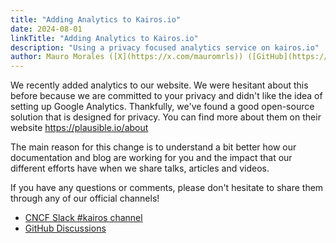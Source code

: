```yaml
---
title: "Adding Analytics to Kairos.io"
date: 2024-08-01
linkTitle: "Adding Analytics to Kairos.io"
description: "Using a privacy focused analytics service on kairos.io"
author: Mauro Morales ([X](https://x.com/mauromrls)) ([GitHub](https://github.com/mauromorales))
---
```


We recently added analytics to our website. We were hesitant about this before because we are committed to your privacy and didn't like the idea of setting up Google Analytics. Thankfully, we've found a good open-source solution that is designed for privacy. You can find more about them on their website https://plausible.io/about

The main reason for this change is to understand a bit better how our documentation and blog are working for you and the impact that our different efforts have when we share talks, articles and videos.

If you have any questions or comments, please don't hesitate to share them through any of our official channels!

- [CNCF Slack #kairos channel](https://cloud-native.slack.com/archives/C0707M8UEU8)
- [GitHub Discussions](https://github.com/kairos-io/kairos/discussions)

